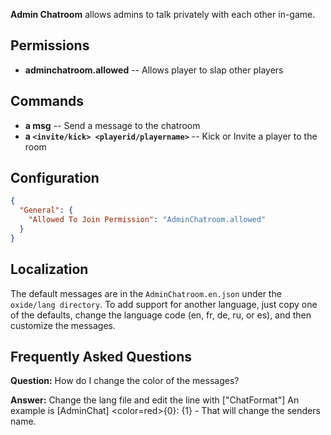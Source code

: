 **Admin Chatroom** allows admins to talk privately with each other in-game.

## Permissions

- **adminchatroom.allowed** -- Allows player to slap other players

## Commands

- **a msg** -- Send a message to the chatroom
- **a `<invite/kick> <playerid/playername>`** -- Kick or Invite a player to the room

## Configuration

```json
{
  "General": {
    "Allowed To Join Permission": "AdminChatroom.allowed"
  }
}
```
## Localization

The default messages are in the `AdminChatroom.en.json` under the `oxide/lang directory`. To add support for another language, just copy one of the defaults, change the language code (en, fr, de, ru, or es), and then customize the messages.

## Frequently Asked Questions

**Question:** How do I change the color of the messages?

**Answer:** Change the lang file and edit the line with ["ChatFormat"] An example is [AdminChat] <color=red>{0}</color>: {1} - That will change the senders name.
